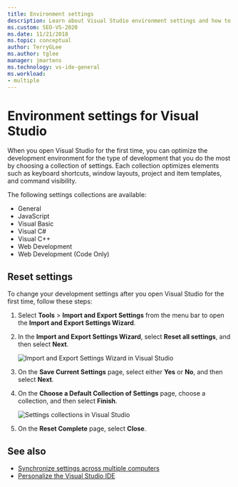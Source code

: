 ```yaml
---
title: Environment settings
description: Learn about Visual Studio environment settings and how to adjust them to be optimal for the type of development that you do.
ms.custom: SEO-VS-2020
ms.date: 11/21/2018
ms.topic: conceptual
author: TerryGLee
ms.author: tglee
manager: jmartens
ms.technology: vs-ide-general
ms.workload:
- multiple
---
```

# Environment settings for Visual Studio

When you open Visual Studio for the first time, you can optimize the development environment for the type of development that you do the most by choosing a collection of settings. Each collection optimizes elements such as keyboard shortcuts, window layouts, project and item templates, and command visibility.

The following settings collections are available:

- General
- JavaScript
- Visual Basic
- Visual C#
- Visual C++
- Web Development
- Web Development (Code Only)

## Reset settings

To change your development settings after you open Visual Studio for the first time, follow these steps:

1. Select **Tools** > **Import and Export Settings** from the menu bar to open the **Import and Export Settings Wizard**.

1. In the **Import and Export Settings Wizard**, select **Reset all settings**, and then select **Next**.

   ![Import and Export Settings Wizard in Visual Studio](media/reset-all-settings.png)

1. On the **Save Current Settings** page, select either **Yes** or **No**, and then select **Next**.

1. On the **Choose a Default Collection of Settings** page, choose a collection, and then select **Finish**.

   ![Settings collections in Visual Studio](media/settings-collections.png)

1. On the **Reset Complete** page, select **Close**.

## See also

- [Synchronize settings across multiple computers](synchronized-settings-in-visual-studio.md)
- [Personalize the Visual Studio IDE](personalizing-the-visual-studio-ide.md)
